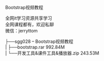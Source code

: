 Bootstrap视频教程

全网it学习资源共享学习<br>全网课程都有，欢迎私聊<br>微信：jerryttom<br>

├──sgg028 – Bootstrap视频教程<br> | ├──bootstrap.rar 992.84M<br> | └──开发工具&amp;课件工具&amp;播放器.zip 243.53M